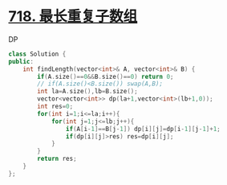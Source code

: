 # [718. 最长重复子数组](https://leetcode-cn.com/problems/maximum-length-of-repeated-subarray/)

DP

```cpp
class Solution {
public:
    int findLength(vector<int>& A, vector<int>& B) {
        if(A.size()==0&&B.size()==0) return 0;
        // if(A.size()<B.size()) swap(A,B);
        int la=A.size(),lb=B.size();
        vector<vector<int>> dp(la+1,vector<int>(lb+1,0));
        int res=0;
        for(int i=1;i<=la;i++){
            for(int j=1;j<=lb;j++){
                if(A[i-1]==B[j-1]) dp[i][j]=dp[i-1][j-1]+1;
                if(dp[i][j]>res) res=dp[i][j];
            }
        }
        return res;
    }
};
```
